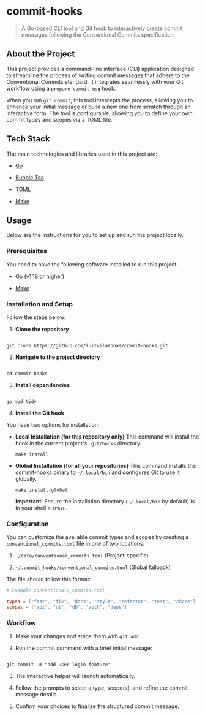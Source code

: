# commit-hooks

> A Go-based CLI tool and Git hook to interactively create commit messages following the Conventional Commits specification.

## About the Project

This project provides a command-line interface (CLI) application designed to streamline the process of writing commit messages that adhere to the Conventional Commits standard. It integrates seamlessly with your Git workflow using a `prepare-commit-msg` hook.

When you run `git commit`, this tool intercepts the process, allowing you to enhance your initial message or build a new one from scratch through an interactive form. The tool is configurable, allowing you to define your own commit types and scopes via a TOML file.

## Tech Stack

The main technologies and libraries used in this project are:

* [Go](https://go.dev/)

* [Bubble Tea](https://github.com/charmbracelet/bubbletea)

* [TOML](https://github.com/BurntSushi/toml)

* [Make](https://www.gnu.org/software/make/)

## Usage

Below are the instructions for you to set up and run the project locally.

### Prerequisites

You need to have the following software installed to run this project:

* [Go](https://go.dev/doc/install) (v1.18 or higher)

* [Make](https://www.gnu.org/software/make/)

### Installation and Setup

Follow the steps below:

1. **Clone the repository**

```

git clone https://github.com/luizvilasboas/commit-hooks.git

```

2. **Navigate to the project directory**

```

cd commit-hooks

```

3. **Install dependencies**

```

go mod tidy

````

4. **Install the Git hook**

You have two options for installation:

* **Local Installation (for this repository only)**
  This command will install the hook in the current project's `.git/hooks` directory.

  ```
  make install
  
  ```

* **Global Installation (for all your repositories)**
  This command installs the commit-hooks binary to `~/.local/bin` and configures Git to use it globally.

  ```
  make install-global
  
  ```

  **Important**: Ensure the installation directory (`~/.local/bin` by default) is in your shell's `$PATH`.

### Configuration

You can customize the available commit types and scopes by creating a `conventional_commits.toml` file in one of two locations:

1. `./data/conventional_commits.toml` (Project-specific)

2. `~/.commit_hooks/conventional_commits.toml` (Global fallback)

The file should follow this format:

```toml
# Example conventional\_commits.toml

types = ["feat", "fix", "docs", "style", "refactor", "test", "chore"]
scopes = ["api", "ui", "db", "auth", "deps"]

```

### Workflow

1. Make your changes and stage them with `git add`.

2. Run the commit command with a brief initial message:

```

git commit -m "add user login feature"

```

3. The interactive helper will launch automatically.

4. Follow the prompts to select a type, scope(s), and refine the commit message details.

5. Confirm your choices to finalize the structured commit message.